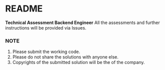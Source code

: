 # README
**Technical Assessment Backend Engineer**
All the assessments and further instructions will be provided via Issues.
### NOTE
1. Please submit the working code.
2. Please do not share the solutions with anyone else.
3. Copyrights of the submitted solution will be the of the company.
